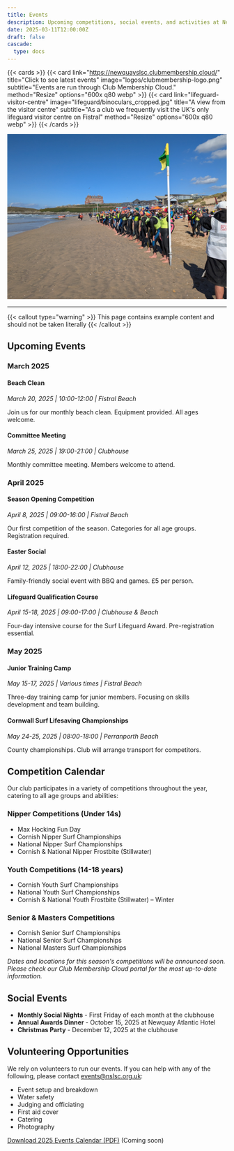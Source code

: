 ```yaml
---
title: Events
description: Upcoming competitions, social events, and activities at Newquay Surf Life Saving Club
date: 2025-03-11T12:00:00Z
draft: false
cascade:
  type: docs
---
```


{{< cards >}}
    {{< card link="https://newquayslsc.clubmembership.cloud/" title="Click to see latest events" image="logos/clubmembership-logo.png" subtitle="Events are run through Club Membership Cloud." method="Resize" options="600x q80 webp" >}}
    {{< card link="lifeguard-visitor-centre" image="lifeguard/binoculars_cropped.jpg" title="A view from the visitor centre" subtitle="As a club we frequently visit the UK's only lifeguard visitor centre on Fistral" method="Resize" options="600x q80 webp" >}}
{{< /cards >}}

![Competitors ready at the start line in 2024](PXL_20240914_143928731__start_line.jpg)

---

{{< callout type="warning" >}}
  This page contains example content and should not be taken literally
{{< /callout >}}

## Upcoming Events

### March 2025

#### Beach Clean
*March 20, 2025 | 10:00-12:00 | Fistral Beach*

Join us for our monthly beach clean. Equipment provided. All ages welcome.

#### Committee Meeting
*March 25, 2025 | 19:00-21:00 | Clubhouse*

Monthly committee meeting. Members welcome to attend.

### April 2025

#### Season Opening Competition
*April 8, 2025 | 09:00-16:00 | Fistral Beach*

Our first competition of the season. Categories for all age groups. Registration required.

#### Easter Social
*April 12, 2025 | 18:00-22:00 | Clubhouse*

Family-friendly social event with BBQ and games. £5 per person.

#### Lifeguard Qualification Course
*April 15-18, 2025 | 09:00-17:00 | Clubhouse & Beach*

Four-day intensive course for the Surf Lifeguard Award. Pre-registration essential.

### May 2025

#### Junior Training Camp
*May 15-17, 2025 | Various times | Fistral Beach*

Three-day training camp for junior members. Focusing on skills development and team building.

#### Cornwall Surf Lifesaving Championships
*May 24-25, 2025 | 08:00-18:00 | Perranporth Beach*

County championships. Club will arrange transport for competitors.

## Competition Calendar

Our club participates in a variety of competitions throughout the year, catering to all age groups and abilities:

### Nipper Competitions (Under 14s)
- Max Hocking Fun Day
- Cornish Nipper Surf Championships
- National Nipper Surf Championships
- Cornish & National Nipper Frostbite (Stillwater)

### Youth Competitions (14-18 years)
- Cornish Youth Surf Championships
- National Youth Surf Championships
- Cornish & National Youth Frostbite (Stillwater) – Winter

### Senior & Masters Competitions
- Cornish Senior Surf Championships
- National Senior Surf Championships
- National Masters Surf Championships

*Dates and locations for this season's competitions will be announced soon. Please check our Club Membership Cloud portal for the most up-to-date information.*

## Social Events

- **Monthly Social Nights** - First Friday of each month at the clubhouse
- **Annual Awards Dinner** - October 15, 2025 at Newquay Atlantic Hotel
- **Christmas Party** - December 12, 2025 at the clubhouse

## Volunteering Opportunities

We rely on volunteers to run our events. If you can help with any of the following, please contact events@nslsc.org.uk:

- Event setup and breakdown
- Water safety
- Judging and officiating
- First aid cover
- Catering
- Photography

[Download 2025 Events Calendar (PDF)](#) (Coming soon)
